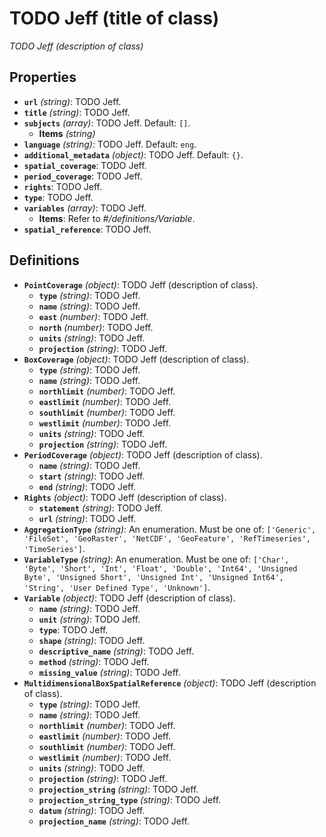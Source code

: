 # TODO Jeff (title of class)

*TODO Jeff (description of class)*

## Properties

- **`url`** *(string)*: TODO Jeff.
- **`title`** *(string)*: TODO Jeff.
- **`subjects`** *(array)*: TODO Jeff. Default: `[]`.
    - **Items** *(string)*
- **`language`** *(string)*: TODO Jeff. Default: `eng`.
- **`additional_metadata`** *(object)*: TODO Jeff. Default: `{}`.
- **`spatial_coverage`**: TODO Jeff.
- **`period_coverage`**: TODO Jeff.
- **`rights`**: TODO Jeff.
- **`type`**: TODO Jeff.
- **`variables`** *(array)*: TODO Jeff.
    - **Items**: Refer to *#/definitions/Variable*.
- **`spatial_reference`**: TODO Jeff.
## Definitions

- **`PointCoverage`** *(object)*: TODO Jeff (description of class).
    - **`type`** *(string)*: TODO Jeff.
    - **`name`** *(string)*: TODO Jeff.
    - **`east`** *(number)*: TODO Jeff.
    - **`north`** *(number)*: TODO Jeff.
    - **`units`** *(string)*: TODO Jeff.
    - **`projection`** *(string)*: TODO Jeff.
- **`BoxCoverage`** *(object)*: TODO Jeff (description of class).
    - **`type`** *(string)*: TODO Jeff.
    - **`name`** *(string)*: TODO Jeff.
    - **`northlimit`** *(number)*: TODO Jeff.
    - **`eastlimit`** *(number)*: TODO Jeff.
    - **`southlimit`** *(number)*: TODO Jeff.
    - **`westlimit`** *(number)*: TODO Jeff.
    - **`units`** *(string)*: TODO Jeff.
    - **`projection`** *(string)*: TODO Jeff.
- **`PeriodCoverage`** *(object)*: TODO Jeff (description of class).
    - **`name`** *(string)*: TODO Jeff.
    - **`start`** *(string)*: TODO Jeff.
    - **`end`** *(string)*: TODO Jeff.
- **`Rights`** *(object)*: TODO Jeff (description of class).
    - **`statement`** *(string)*: TODO Jeff.
    - **`url`** *(string)*: TODO Jeff.
- **`AggregationType`** *(string)*: An enumeration. Must be one of: `['Generic', 'FileSet', 'GeoRaster', 'NetCDF', 'GeoFeature', 'RefTimeseries', 'TimeSeries']`.
- **`VariableType`** *(string)*: An enumeration. Must be one of: `['Char', 'Byte', 'Short', 'Int', 'Float', 'Double', 'Int64', 'Unsigned Byte', 'Unsigned Short', 'Unsigned Int', 'Unsigned Int64', 'String', 'User Defined Type', 'Unknown']`.
- **`Variable`** *(object)*: TODO Jeff (description of class).
    - **`name`** *(string)*: TODO Jeff.
    - **`unit`** *(string)*: TODO Jeff.
    - **`type`**: TODO Jeff.
    - **`shape`** *(string)*: TODO Jeff.
    - **`descriptive_name`** *(string)*: TODO Jeff.
    - **`method`** *(string)*: TODO Jeff.
    - **`missing_value`** *(string)*: TODO Jeff.
- **`MultidimensionalBoxSpatialReference`** *(object)*: TODO Jeff (description of class).
    - **`type`** *(string)*: TODO Jeff.
    - **`name`** *(string)*: TODO Jeff.
    - **`northlimit`** *(number)*: TODO Jeff.
    - **`eastlimit`** *(number)*: TODO Jeff.
    - **`southlimit`** *(number)*: TODO Jeff.
    - **`westlimit`** *(number)*: TODO Jeff.
    - **`units`** *(string)*: TODO Jeff.
    - **`projection`** *(string)*: TODO Jeff.
    - **`projection_string`** *(string)*: TODO Jeff.
    - **`projection_string_type`** *(string)*: TODO Jeff.
    - **`datum`** *(string)*: TODO Jeff.
    - **`projection_name`** *(string)*: TODO Jeff.
